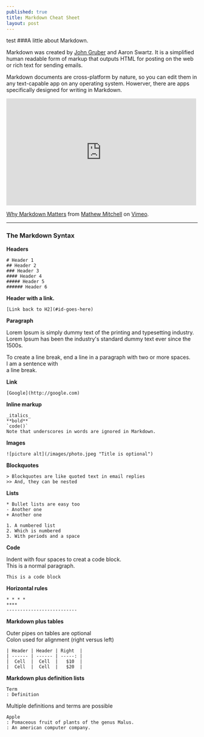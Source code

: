 ```yaml
---
published: true
title: Markdown Cheat Sheet
layout: post
---
```

test
###A little about Markdown.  

Markdown was created by [John Gruber](http://daringfireball.net) and Aaron Swartz. It is a simplified human readable form of markup that outputs HTML for posting on the web or rich text for sending emails.

Markdown documents are cross-platform by nature, so you can edit them in any text-capable app on any operating system. Howerver, there are apps specifically designed for writing in Markdown.

<div class="video">
<iframe src="http://player.vimeo.com/video/55297514?byline=0&amp;portrait=0" width="500" height="281" frameborder="0" webkitAllowFullScreen mozallowfullscreen allowFullScreen></iframe> 
</div>
<p><a href="http://vimeo.com/55297514">Why Markdown Matters</a> from <a href="http://vimeo.com/mathewmitchell">Mathew Mitchell</a> on <a href="http://vimeo.com">Vimeo</a>.</p>


---

### The Markdown Syntax

**Headers**

    # Header 1
    ## Header 2
    ### Header 3
	#### Header 4
	##### Header 5
	###### Header 6

**Header with a link.**   

    [Link back to H2](#id-goes-here)

**Paragraph**

Lorem Ipsum is simply dummy text of the printing and typesetting industry. Lorem Ipsum has been the industry's standard dummy text ever since the 1500s. 

To create a line break, end a line in a paragraph with two or more spaces.  
I am a sentence with  
a line break.

**Link**

    [Google](http://google.com)

**Inline markup**
	
	_italics_
 	**bold**
 	`code()`
 	Note that underscores in words are ignored in Markdown.

**Images**
    
    ![picture alt](/images/photo.jpeg "Title is optional")   
    
**Blockquotes**

    > Blockquotes are like quoted text in email replies
    >> And, they can be nested

**Lists**

    * Bullet lists are easy too
    - Another one
    + Another one

    1. A numbered list
    2. Which is numbered
    3. With periods and a space

**Code**  

Indent with four spaces to creat a code block.  
This is a normal paragraph.  

    This is a code block 

**Horizontal rules**

	* * * *
	****
	--------------------------

**Markdown plus tables**

Outer pipes on tables are optional  
Colon used for alignment (right versus left)

	| Header | Header | Right  |
	| ------ | ------ | -----: |
	|  Cell  |  Cell  |   $10  |
	|  Cell  |  Cell  |   $20  |

**Markdown plus definition lists**

	Term
	: Definition

Multiple definitions and terms are possible

	Apple
	: Pomaceous fruit of plants of the genus Malus.
	: An american computer company.
